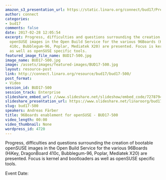 ```yaml
---
amazon_s3_presentation_url: https://static.linaro.org/connect/bud17/Presentations/BUD17-500%20-OpenSUSE_96Boards_final.pdf
author: connect
categories:
- bud17
comments: false
date: 2017-02-28 12:05:54
excerpt: Progress, difficulties and questions surrounding the creation of bootable
  openSUSE images in the Open Build Service for the various 96Boards (HiKey, DragonBoard
  410c, Bubblegum-96, Poplar, Mediatek X20) are presented. Focus is kernel and bootloaders
  as well as openSUSE specific tools.
featured_image_file_name: BUD17-500.jpg
image_name: BUD17-500.jpg
image: /assets/images/featured-images/BUD17-500.jpg
layout: resource-post
link: http://connect.linaro.org/resource/bud17/bud17-500/
post_format:
- Video
session_id: BUD17-500
session_track: Enterprise
slideshare_embed_url: //www.slideshare.net/slideshow/embed_code/72787944
slideshare_presentation_url: https://www.slideshare.net/linaroorg/bud17-500-open-suse96boardsfinal
slug: bud17-500
speakers: Andreas Färber
title: 96Boards enablement for openSUSE - BUD17-500
video_length: 00:00
video_thumbnail: None
wordpress_id: 4720
---
```


Progress, difficulties and questions surrounding the creation of bootable openSUSE images in the Open Build Service for the various 96Boards (HiKey, DragonBoard 410c, Bubblegum-96, Poplar, Mediatek X20) are presented. Focus is kernel and bootloaders as well as openSUSE specific tools.

Event Date: